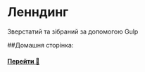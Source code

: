# Ленндинг

Зверстатий та зібраний за допомогою Gulp

##Домашня сторінка:

#### [Перейти :rocket:](https://household-electronics.store/)
